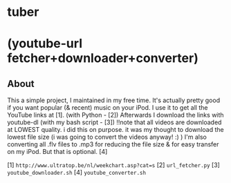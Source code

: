 tuber
=========
(youtube-url fetcher+downloader+converter)
====================================================
About
-----
This a simple project, I maintained in my free time.
It's actually pretty good if you want popular (& recent) music on your iPod.
I use it to get all the YouTube links at [1]. (with Python - [2])
Afterwards I download the links with youtube-dl (with my bash script - [3]) !!note that all videos are downloaded at LOWEST quality. i did this on purpose. it was my thought to download the lowest file size (i was going to convert the videos anyway! :) )
I'm also converting all .flv files to .mp3 for reducing the file size & for easy transfer on my iPod. But that is optional. [4]


[1] `http://www.ultratop.be/nl/weekchart.asp?cat=s`
[2] `url_fetcher.py`
[3] `youtube_downloader.sh`
[4] `youtube_converter.sh`
